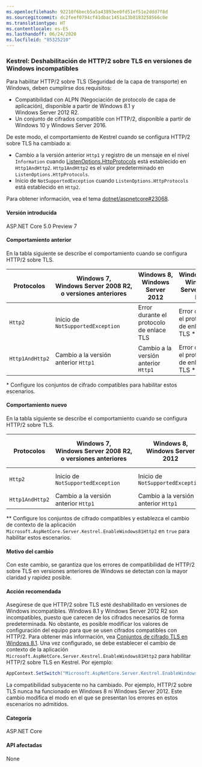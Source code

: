 ```yaml
---
ms.openlocfilehash: 92210f6becb5a5a43893ee0fd51ef51e2ddd7f8d
ms.sourcegitcommit: dc2feef0794cf41dbac1451a13b8183258566c0e
ms.translationtype: HT
ms.contentlocale: es-ES
ms.lasthandoff: 06/24/2020
ms.locfileid: "85325210"
---
```

### <a name="kestrel-http2-disabled-over-tls-on-incompatible-windows-versions"></a>Kestrel: Deshabilitación de HTTP/2 sobre TLS en versiones de Windows incompatibles

Para habilitar HTTP/2 sobre TLS (Seguridad de la capa de transporte) en Windows, deben cumplirse dos requisitos:

- Compatibilidad con ALPN (Negociación de protocolo de capa de aplicación), disponible a partir de Windows 8.1 y Windows Server 2012 R2.
- Un conjunto de cifrados compatible con HTTP/2, disponible a partir de Windows 10 y Windows Server 2016.

De este modo, el comportamiento de Kestrel cuando se configura HTTP/2 sobre TLS ha cambiado a:

- Cambio a la versión anterior `Http1` y registro de un mensaje en el nivel `Information` cuando [ListenOptions.HttpProtocols](/dotnet/api/microsoft.aspnetcore.server.kestrel.core.httpprotocols) está establecido en `Http1AndHttp2`. `Http1AndHttp2` es el valor predeterminado en `ListenOptions.HttpProtocols`.
- Inicio de `NotSupportedException` cuando `ListenOptions.HttpProtocols` está establecido en `Http2`.

Para obtener información, vea el tema [dotnet/aspnetcore#23068](https://github.com/dotnet/aspnetcore/issues/23068).

#### <a name="version-introduced"></a>Versión introducida

ASP.NET Core 5.0 Preview 7

#### <a name="old-behavior"></a>Comportamiento anterior

En la tabla siguiente se describe el comportamiento cuando se configura HTTP/2 sobre TLS.

| Protocolos | Windows 7,<br />Windows Server 2008 R2,<br />o versiones anteriores | Windows 8,<br />Windows Server 2012 | Windows 8.1,<br />Windows Server 2012 R2 | Windows 10,<br />Windows Server 2016,<br />o versiones más recientes |
|---------------|-----------------------------------------------|--------------------------------|-------------------------------------|------------------------------------------|
| `Http2`         | Inicio de `NotSupportedException`                   | Error durante el protocolo de enlace TLS     | Error durante el protocolo de enlace TLS &ast;     | Sin errores |
| `Http1AndHttp2` | Cambio a la versión anterior `Http1`                    | Cambio a la versión anterior `Http1`     | Error durante el protocolo de enlace TLS &ast;     | Sin errores |

&ast; Configure los conjuntos de cifrado compatibles para habilitar estos escenarios.

#### <a name="new-behavior"></a>Comportamiento nuevo

En la tabla siguiente se describe el comportamiento cuando se configura HTTP/2 sobre TLS.

| Protocolos | Windows 7,<br />Windows Server 2008 R2,<br />o versiones anteriores | Windows 8,<br />Windows Server 2012 | Windows 8.1,<br />Windows Server 2012 R2 | Windows 10,<br />Windows Server 2016,<br />o versiones más recientes |
|---------------|-----------------------------------------------|--------------------------------|-------------------------------------|------------------------------------------|
| `Http2`         | Inicio de `NotSupportedException`                   | Inicio de `NotSupportedException`     | Inicio de `NotSupportedException` &ast;&ast;     | Sin errores |
| `Http1AndHttp2` | Cambio a la versión anterior `Http1`                    | Cambio a la versión anterior `Http1`     | Cambio a la versión anterior `Http1` &ast;&ast;     | Sin errores |

&ast;&ast; Configure los conjuntos de cifrado compatibles y establezca el cambio de contexto de la aplicación `Microsoft.AspNetCore.Server.Kestrel.EnableWindows81Http2` en `true` para habilitar estos escenarios.

#### <a name="reason-for-change"></a>Motivo del cambio

Con este cambio, se garantiza que los errores de compatibilidad de HTTP/2 sobre TLS en versiones anteriores de Windows se detectan con la mayor claridad y rapidez posible.

#### <a name="recommended-action"></a>Acción recomendada

Asegúrese de que HTTP/2 sobre TLS esté deshabilitado en versiones de Windows incompatibles. Windows 8.1 y Windows Server 2012 R2 son incompatibles, puesto que carecen de los cifrados necesarios de forma predeterminada. No obstante, es posible modificar los valores de configuración del equipo para que se usen cifrados compatibles con HTTP/2. Para obtener más información, vea [Conjuntos de cifrado TLS en Windows 8.1](/windows/win32/secauthn/tls-cipher-suites-in-windows-8-1). Una vez configurado, se debe establecer el cambio de contexto de la aplicación `Microsoft.AspNetCore.Server.Kestrel.EnableWindows81Http2` para habilitar HTTP/2 sobre TLS en Kestrel. Por ejemplo:

```csharp
AppContext.SetSwitch("Microsoft.AspNetCore.Server.Kestrel.EnableWindows81Http2", true);
```

La compatibilidad subyacente no ha cambiado. Por ejemplo, HTTP/2 sobre TLS nunca ha funcionado en Windows 8 ni Windows Server 2012. Este cambio modifica el modo en el que se presentan los errores en estos escenarios no admitidos.

#### <a name="category"></a>Categoría

ASP.NET Core

#### <a name="affected-apis"></a>API afectadas

None

<!--

#### Affected APIs

Not detectable via API analysis

-->
